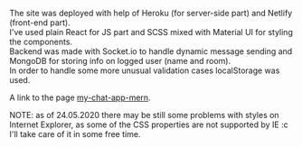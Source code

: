 The site was deployed with help of Heroku (for server-side part) and Netlify (front-end part).\
I've used plain React for JS part and SCSS mixed with Material UI for styling the components.\
Backend was made with Socket.io to handle dynamic message sending and MongoDB for storing info on logged user (name and room).\
In order to handle some more unusual validation cases localStorage was used.

A link to the page [my-chat-app-mern](https://5eca8ae5c16d84315c50e04b--stupefied-roentgen-fe808d.netlify.app/).

NOTE: as of 24.05.2020 there may be still some problems with styles on Internet Explorer, as some of the CSS properties are not supported by IE :c I'll take care of it in some free time.

